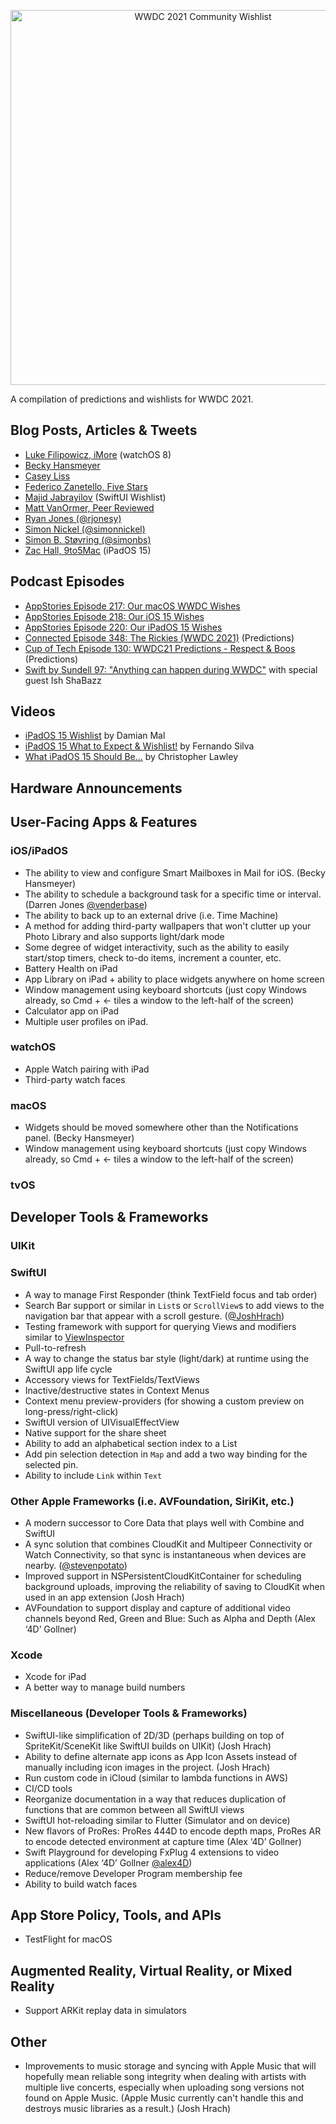 <p align="center"><img src="https://github.com/bhansmeyer/WWDC-2021-Community-Wishlist/blob/main/wishlist_header.jpg?raw=true" width="600" alt="WWDC 2021 Community Wishlist"></p>

A compilation of predictions and wishlists for WWDC 2021.

## Blog Posts, Articles & Tweets
- [Luke Filipowicz, iMore](https://www.imore.com/these-are-features-i-want-see-watchos-8) (watchOS 8)
- [Becky Hansmeyer](https://beckyhansmeyer.com/2021/05/12/wishes-for-wwdc-2021/)
- [Casey Liss](https://www.caseyliss.com/2021/5/11/wwdc-wishes)
- [Federico Zanetello, Five Stars](https://www.fivestars.blog/articles/wwdc21-wishlist/)
- [Majid Jabrayilov](https://swiftwithmajid.com/2021/05/26/swiftui-wishlist-for-wwdc21/) (SwiftUI Wishlist)
- [Matt VanOrmer, Peer Reviewed](https://www.peerreviewed.io/blog/2021/5/4/my-hope-filled-wish-list-for-wwdc-2021)
- [Ryan Jones (@rjonesy)](https://twitter.com/rjonesy/status/1391079898077437954)
- [Simon Nickel (@simonnickel)](https://twitter.com/simonnickel/status/1352206945927761921?s=20)
- [Simon B. Støvring (@simonbs)](https://twitter.com/simonbs/status/1396931887403315203)
- [Zac Hall, 9to5Mac](https://9to5mac.com/2021/05/30/ipados-15-wish-list-for-improving-ipad-quality-of-life-sans-mac/) (iPadOS 15)

## Podcast Episodes
- [AppStories Episode 217: Our macOS WWDC Wishes](https://appstories.net/episodes/217/)
- [AppStories Episode 218: Our iOS 15 Wishes](https://appstories.net/episodes/218/)
- [AppStories Episode 220: Our iPadOS 15 Wishes](https://appstories.net/episodes/220/)
- [Connected Episode 348: The Rickies (WWDC 2021)](https://www.relay.fm/connected/348) (Predictions)
- [Cup of Tech Episode 130: WWDC21 Predictions - Respect & Boos](http://cupof.tech/episode/0a165dba/130-wwdc21-predictions-respect-boos) (Predictions)
- [Swift by Sundell 97: "Anything can happen during WWDC"](https://www.swiftbysundell.com/podcast/97/) with special guest Ish ShaBazz

## Videos
- [iPadOS 15 Wishlist](https://www.youtube.com/watch?v=eU28EhV66bI) by Damian Mal
- [iPadOS 15 What to Expect & Wishlist!](https://www.youtube.com/watch?v=kW4S8pKM_jM&t=2s) by Fernando Silva
- [What iPadOS 15 Should Be...](https://www.youtube.com/watch?v=RvZU0fXbr3Y) by Christopher Lawley

## Hardware Announcements

## User-Facing Apps & Features

### iOS/iPadOS
- The ability to view and configure Smart Mailboxes in Mail for iOS. (Becky Hansmeyer)
- The ability to schedule a background task for a specific time or interval. (Darren Jones [@venderbase](https://twitter.com/venderbase))
- The ability to back up to an external drive (i.e. Time Machine)
- A method for adding third-party wallpapers that won't clutter up your Photo Library and also supports light/dark mode
- Some degree of widget interactivity, such as the ability to easily start/stop timers, check to-do items, increment a counter, etc.
- Battery Health on iPad
- App Library on iPad + ability to place widgets anywhere on home screen
- Window management using keyboard shortcuts (just copy Windows already, so Cmd + <- tiles a window to the left-half of the screen)
- Calculator app on iPad
- Multiple user profiles on iPad.

### watchOS
- Apple Watch pairing with iPad
- Third-party watch faces

### macOS
- Widgets should be moved somewhere other than the Notifications panel. (Becky Hansmeyer)
- Window management using keyboard shortcuts (just copy Windows already, so Cmd + <- tiles a window to the left-half of the screen)

### tvOS

## Developer Tools & Frameworks

### UIKit

### SwiftUI
- A way to manage First Responder (think TextField focus and tab order)
- Search Bar support or similar in `List`s or `ScrollView`s to add views to the navigation bar that appear with a scroll gesture. ([@JoshHrach](https://twitter.com/JoshHrach))
- Testing framework with support for querying Views and modifiers similar to [ViewInspector](https://github.com/nalexn/ViewInspector)
- Pull-to-refresh
- A way to change the status bar style (light/dark) at runtime using the SwiftUI app life cycle
- Accessory views for TextFields/TextViews
- Inactive/destructive states in Context Menus
- Context menu preview-providers (for showing a custom preview on long-press/right-click)
- SwiftUI version of UIVisualEffectView
- Native support for the share sheet
- Ability to add an alphabetical section index to a List
- Add pin selection detection in `Map` and add a two way binding for the selected pin.
- Ability to include `Link` within `Text`

### Other Apple Frameworks (i.e. AVFoundation, SiriKit, etc.)
- A modern successor to Core Data that plays well with Combine and SwiftUI
- A sync solution that combines CloudKit and Multipeer Connectivity or Watch Connectivity, so that sync is instantaneous when devices are nearby. ([@stevenpotato](https://twitter.com/stevenpotato))
- Improved support in NSPersistentCloudKitContainer for scheduling background uploads, improving the reliability of saving to CloudKit when used in an app extension (Josh Hrach)
- AVFoundation to support display and capture of additional video channels beyond Red, Green and Blue: Such as Alpha and Depth (Alex ‘4D’ Gollner)

### Xcode
- Xcode for iPad
- A better way to manage build numbers

### Miscellaneous (Developer Tools & Frameworks)
- SwiftUI-like simplification of 2D/3D (perhaps building on top of SpriteKit/SceneKit like SwiftUI builds on UIKit) (Josh Hrach)
- Ability to define alternate app icons as App Icon Assets instead of manually including icon images in the project. (Josh Hrach)
- Run custom code in iCloud (similar to lambda functions in AWS)
- CI/CD tools
- Reorganize documentation in a way that reduces duplication of functions that are common between all SwiftUI views
- SwiftUI hot-reloading similar to Flutter (Simulator and on device)
- New flavors of ProRes: ProRes 444D to encode depth maps, ProRes AR to encode detected environment at capture time (Alex ‘4D’ Gollner)
- Swift Playground for developing FxPlug 4 extensions to video applications (Alex ‘4D’ Gollner [@alex4D](https://twitter.com/alex4D))
- Reduce/remove Developer Program membership fee
- Ability to build watch faces

## App Store Policy, Tools, and APIs
- TestFlight for macOS

## Augmented Reality, Virtual Reality, or Mixed Reality
- Support ARKit replay data in simulators

## Other
- Improvements to music storage and syncing with Apple Music that will hopefully mean reliable song integrity when dealing with artists with multiple live concerts, especially when uploading song versions not found on Apple Music. (Apple Music currently can't handle this and destroys music libraries as a result.) (Josh Hrach)
